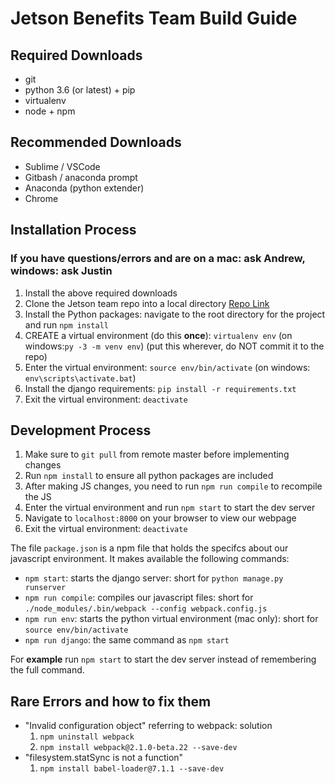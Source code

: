 # Jetson Benefits Team Build Guide

## Required Downloads
* git
* python 3.6 (or latest) + pip
* virtualenv
* node + npm

## Recommended Downloads
* Sublime / VSCode
* Gitbash / anaconda prompt
* Anaconda (python extender)
* Chrome

## Installation Process
### If you have questions/errors and are on a mac: ask Andrew, windows: ask Justin
1. Install the above required downloads
2. Clone the Jetson team repo into a local directory [Repo Link](https://github.com/loganallen/JetsonBenefits)
3. Install the Python packages: navigate to the root directory for the project and run `npm install`
4. CREATE a virtual environment (do this **once**): `virtualenv env` (on windows:`py -3 -m venv env`) (put this wherever, do NOT commit it to the repo)
5. Enter the virtual environment: `source env/bin/activate` (on windows: `env\scripts\activate.bat`)
6. Install the django requirements: `pip install -r requirements.txt`
7. Exit the virtual environment: `deactivate`

## Development Process
1. Make sure to `git pull` from remote master before implementing changes
2. Run `npm install` to ensure all python packages are included
3. After making JS changes, you need to run `npm run compile` to recompile the JS
4. Enter the virtual environment and run `npm start` to start the dev server
5. Navigate to `localhost:8000` on your browser to view our webpage
6. Exit the virtual environment: `deactivate`

The file `package.json` is a npm file that holds the specifcs about our javascript environment. It makes available the following commands:
* `npm start`: starts the django server: short for `python manage.py runserver`
* `npm run compile`: compiles our javascript files: short for `./node_modules/.bin/webpack --config webpack.config.js`
* `npm run env`: starts the python virtual environment (mac only): short for `source env/bin/activate`
* `npm run django`: the same command as `npm start`

For **example** run `npm start` to start the dev server instead of remembering the full command.

## Rare Errors and how to fix them
* "Invalid configuration object" referring to webpack: solution
	1. ``` npm uninstall webpack ```
	2. ``` npm install webpack@2.1.0-beta.22 --save-dev ```
* "filesystem.statSync is not a function"
	1. ``` npm install babel-loader@7.1.1 --save-dev ```
